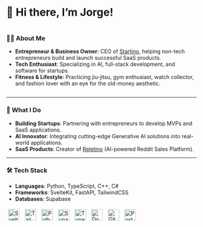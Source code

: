# 👋 Hi there, I’m Jorge!

<div style="display: flex; align-items: center;">
  <div>
    <h3>🧑‍💻 About Me</h3>
    <ul>
      <li><strong>Entrepreneur & Business Owner</strong>: CEO of <a href="https://starti.no">Startino</a>, helping non-tech entrepreneurs build and launch successful SaaS products.</li>
      <li><strong>Tech Enthusiast</strong>: Specializing in AI, full-stack development, and software for startups.</li>
      <li><strong>Fitness & Lifestyle</strong>: Practicing jiu-jitsu, gym enthusiast, watch collector, and fashion lover with an eye for the old-money aesthetic.</li>
    </ul>
  </div>
</div>

---

### 🔧 What I Do
- **Building Startups**: Partnering with entrepreneurs to develop MVPs and SaaS applications.  
- **AI Innovator**: Integrating cutting-edge Generative AI solutions into real-world applications.  
- **SaaS Products**: Creator of [Reletino](https://releti.no) (AI-powered Reddit Sales Platform).  

---

### 🛠 Tech Stack
- **Languages**: Python, TypeScript, C++, C#
- **Frameworks**: SvelteKit, FastAPI, TailwindCSS
- **Databases**: Supabase  

<div align="left">
<a href="https://svelte.dev/" target="_blank"><img style="margin: 5px" src="https://upload.wikimedia.org/wikipedia/commons/1/1b/Svelte_Logo.svg" alt="Svelte" height="30" /></a>
<a href="https://tailwindcss.com/" target="_blank"><img style="margin: 5px" src="https://upload.wikimedia.org/wikipedia/commons/d/d5/Tailwind_CSS_Logo.svg" alt="TailwindCSS" height="30" /></a>
<a href="https://www.python.org/" target="_blank"><img style="margin: 5px" src="https://profilinator.rishav.dev/skills-assets/python-original.svg" alt="Python" height="30" /></a>
<a href="https://supabase.com/" target="_blank"><img style="margin: 5px" src="https://supabase.com/_next/image?url=%2F_next%2Fstatic%2Fmedia%2Flogo-preview.50e72501.jpg&w=1920&q=75" alt="Supabase" height="30" /></a>
<a href="https://www.typescriptlang.org/" target="_blank"><img style="margin: 5px" src="https://profilinator.rishav.dev/skills-assets/typescript-original.svg" alt="TypeScript" height="30" /></a>
<a href="https://docker.com/" target="_blank"><img style="margin: 5px" src="https://profilinator.rishav.dev/skills-assets/docker-original-wordmark.svg" alt="Docker" height="30" /></a>
<a href="https://git-scm.com/" target="_blank"><img style="margin: 5px" src="https://profilinator.rishav.dev/skills-assets/git-scm-icon.svg" alt="Git" height="30" /></a>
<a href="https://www.postgresql.org/" target="_blank"><img style="margin: 5px" src="https://profilinator.rishav.dev/skills-assets/postgresql-original-wordmark.svg" alt="PostgreSQL" height="30" /></a>
</d
